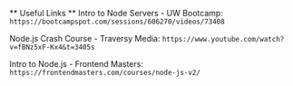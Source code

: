 ** Useful Links **
Intro to Node Servers - UW Bootcamp:
`https://bootcampspot.com/sessions/606270/videos/73408`

Node.js Crash Course - Traversy Media:
`https://www.youtube.com/watch?v=fBNz5xF-Kx4&t=3405s`

Intro to Node.js - Frontend Masters:
`https://frontendmasters.com/courses/node-js-v2/`
